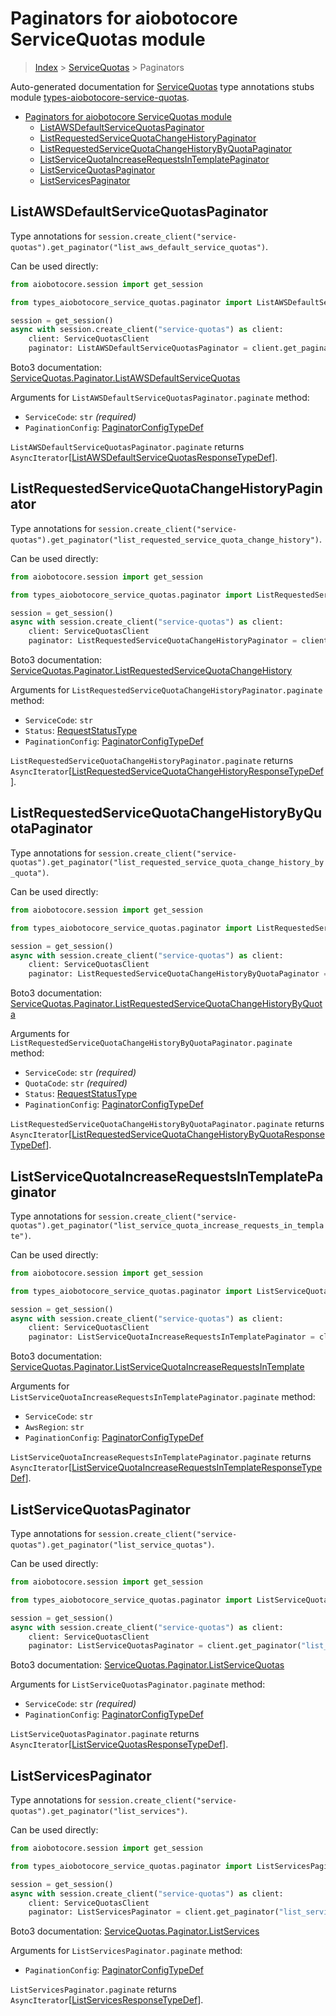 <a id="paginators-for-aiobotocore-servicequotas-module"></a>

# Paginators for aiobotocore ServiceQuotas module

> [Index](../README.md) > [ServiceQuotas](./README.md) > Paginators

Auto-generated documentation for
[ServiceQuotas](https://boto3.amazonaws.com/v1/documentation/api/latest/reference/services/service-quotas.html#ServiceQuotas)
type annotations stubs module
[types-aiobotocore-service-quotas](https://pypi.org/project/types-aiobotocore-service-quotas/).

- [Paginators for aiobotocore ServiceQuotas module](#paginators-for-aiobotocore-servicequotas-module)
  - [ListAWSDefaultServiceQuotasPaginator](#listawsdefaultservicequotaspaginator)
  - [ListRequestedServiceQuotaChangeHistoryPaginator](#listrequestedservicequotachangehistorypaginator)
  - [ListRequestedServiceQuotaChangeHistoryByQuotaPaginator](#listrequestedservicequotachangehistorybyquotapaginator)
  - [ListServiceQuotaIncreaseRequestsInTemplatePaginator](#listservicequotaincreaserequestsintemplatepaginator)
  - [ListServiceQuotasPaginator](#listservicequotaspaginator)
  - [ListServicesPaginator](#listservicespaginator)

<a id="listawsdefaultservicequotaspaginator"></a>

## ListAWSDefaultServiceQuotasPaginator

Type annotations for
`session.create_client("service-quotas").get_paginator("list_aws_default_service_quotas")`.

Can be used directly:

```python
from aiobotocore.session import get_session

from types_aiobotocore_service_quotas.paginator import ListAWSDefaultServiceQuotasPaginator

session = get_session()
async with session.create_client("service-quotas") as client:
    client: ServiceQuotasClient
    paginator: ListAWSDefaultServiceQuotasPaginator = client.get_paginator("list_aws_default_service_quotas")
```

Boto3 documentation:
[ServiceQuotas.Paginator.ListAWSDefaultServiceQuotas](https://boto3.amazonaws.com/v1/documentation/api/latest/reference/services/service-quotas.html#ServiceQuotas.Paginator.ListAWSDefaultServiceQuotas)

Arguments for `ListAWSDefaultServiceQuotasPaginator.paginate` method:

- `ServiceCode`: `str` *(required)*
- `PaginationConfig`:
  [PaginatorConfigTypeDef](./type_defs.md#paginatorconfigtypedef)

`ListAWSDefaultServiceQuotasPaginator.paginate` returns
`AsyncIterator`\[[ListAWSDefaultServiceQuotasResponseTypeDef](./type_defs.md#listawsdefaultservicequotasresponsetypedef)\].

<a id="listrequestedservicequotachangehistorypaginator"></a>

## ListRequestedServiceQuotaChangeHistoryPaginator

Type annotations for
`session.create_client("service-quotas").get_paginator("list_requested_service_quota_change_history")`.

Can be used directly:

```python
from aiobotocore.session import get_session

from types_aiobotocore_service_quotas.paginator import ListRequestedServiceQuotaChangeHistoryPaginator

session = get_session()
async with session.create_client("service-quotas") as client:
    client: ServiceQuotasClient
    paginator: ListRequestedServiceQuotaChangeHistoryPaginator = client.get_paginator("list_requested_service_quota_change_history")
```

Boto3 documentation:
[ServiceQuotas.Paginator.ListRequestedServiceQuotaChangeHistory](https://boto3.amazonaws.com/v1/documentation/api/latest/reference/services/service-quotas.html#ServiceQuotas.Paginator.ListRequestedServiceQuotaChangeHistory)

Arguments for `ListRequestedServiceQuotaChangeHistoryPaginator.paginate`
method:

- `ServiceCode`: `str`
- `Status`: [RequestStatusType](./literals.md#requeststatustype)
- `PaginationConfig`:
  [PaginatorConfigTypeDef](./type_defs.md#paginatorconfigtypedef)

`ListRequestedServiceQuotaChangeHistoryPaginator.paginate` returns
`AsyncIterator`\[[ListRequestedServiceQuotaChangeHistoryResponseTypeDef](./type_defs.md#listrequestedservicequotachangehistoryresponsetypedef)\].

<a id="listrequestedservicequotachangehistorybyquotapaginator"></a>

## ListRequestedServiceQuotaChangeHistoryByQuotaPaginator

Type annotations for
`session.create_client("service-quotas").get_paginator("list_requested_service_quota_change_history_by_quota")`.

Can be used directly:

```python
from aiobotocore.session import get_session

from types_aiobotocore_service_quotas.paginator import ListRequestedServiceQuotaChangeHistoryByQuotaPaginator

session = get_session()
async with session.create_client("service-quotas") as client:
    client: ServiceQuotasClient
    paginator: ListRequestedServiceQuotaChangeHistoryByQuotaPaginator = client.get_paginator("list_requested_service_quota_change_history_by_quota")
```

Boto3 documentation:
[ServiceQuotas.Paginator.ListRequestedServiceQuotaChangeHistoryByQuota](https://boto3.amazonaws.com/v1/documentation/api/latest/reference/services/service-quotas.html#ServiceQuotas.Paginator.ListRequestedServiceQuotaChangeHistoryByQuota)

Arguments for `ListRequestedServiceQuotaChangeHistoryByQuotaPaginator.paginate`
method:

- `ServiceCode`: `str` *(required)*
- `QuotaCode`: `str` *(required)*
- `Status`: [RequestStatusType](./literals.md#requeststatustype)
- `PaginationConfig`:
  [PaginatorConfigTypeDef](./type_defs.md#paginatorconfigtypedef)

`ListRequestedServiceQuotaChangeHistoryByQuotaPaginator.paginate` returns
`AsyncIterator`\[[ListRequestedServiceQuotaChangeHistoryByQuotaResponseTypeDef](./type_defs.md#listrequestedservicequotachangehistorybyquotaresponsetypedef)\].

<a id="listservicequotaincreaserequestsintemplatepaginator"></a>

## ListServiceQuotaIncreaseRequestsInTemplatePaginator

Type annotations for
`session.create_client("service-quotas").get_paginator("list_service_quota_increase_requests_in_template")`.

Can be used directly:

```python
from aiobotocore.session import get_session

from types_aiobotocore_service_quotas.paginator import ListServiceQuotaIncreaseRequestsInTemplatePaginator

session = get_session()
async with session.create_client("service-quotas") as client:
    client: ServiceQuotasClient
    paginator: ListServiceQuotaIncreaseRequestsInTemplatePaginator = client.get_paginator("list_service_quota_increase_requests_in_template")
```

Boto3 documentation:
[ServiceQuotas.Paginator.ListServiceQuotaIncreaseRequestsInTemplate](https://boto3.amazonaws.com/v1/documentation/api/latest/reference/services/service-quotas.html#ServiceQuotas.Paginator.ListServiceQuotaIncreaseRequestsInTemplate)

Arguments for `ListServiceQuotaIncreaseRequestsInTemplatePaginator.paginate`
method:

- `ServiceCode`: `str`
- `AwsRegion`: `str`
- `PaginationConfig`:
  [PaginatorConfigTypeDef](./type_defs.md#paginatorconfigtypedef)

`ListServiceQuotaIncreaseRequestsInTemplatePaginator.paginate` returns
`AsyncIterator`\[[ListServiceQuotaIncreaseRequestsInTemplateResponseTypeDef](./type_defs.md#listservicequotaincreaserequestsintemplateresponsetypedef)\].

<a id="listservicequotaspaginator"></a>

## ListServiceQuotasPaginator

Type annotations for
`session.create_client("service-quotas").get_paginator("list_service_quotas")`.

Can be used directly:

```python
from aiobotocore.session import get_session

from types_aiobotocore_service_quotas.paginator import ListServiceQuotasPaginator

session = get_session()
async with session.create_client("service-quotas") as client:
    client: ServiceQuotasClient
    paginator: ListServiceQuotasPaginator = client.get_paginator("list_service_quotas")
```

Boto3 documentation:
[ServiceQuotas.Paginator.ListServiceQuotas](https://boto3.amazonaws.com/v1/documentation/api/latest/reference/services/service-quotas.html#ServiceQuotas.Paginator.ListServiceQuotas)

Arguments for `ListServiceQuotasPaginator.paginate` method:

- `ServiceCode`: `str` *(required)*
- `PaginationConfig`:
  [PaginatorConfigTypeDef](./type_defs.md#paginatorconfigtypedef)

`ListServiceQuotasPaginator.paginate` returns
`AsyncIterator`\[[ListServiceQuotasResponseTypeDef](./type_defs.md#listservicequotasresponsetypedef)\].

<a id="listservicespaginator"></a>

## ListServicesPaginator

Type annotations for
`session.create_client("service-quotas").get_paginator("list_services")`.

Can be used directly:

```python
from aiobotocore.session import get_session

from types_aiobotocore_service_quotas.paginator import ListServicesPaginator

session = get_session()
async with session.create_client("service-quotas") as client:
    client: ServiceQuotasClient
    paginator: ListServicesPaginator = client.get_paginator("list_services")
```

Boto3 documentation:
[ServiceQuotas.Paginator.ListServices](https://boto3.amazonaws.com/v1/documentation/api/latest/reference/services/service-quotas.html#ServiceQuotas.Paginator.ListServices)

Arguments for `ListServicesPaginator.paginate` method:

- `PaginationConfig`:
  [PaginatorConfigTypeDef](./type_defs.md#paginatorconfigtypedef)

`ListServicesPaginator.paginate` returns
`AsyncIterator`\[[ListServicesResponseTypeDef](./type_defs.md#listservicesresponsetypedef)\].
